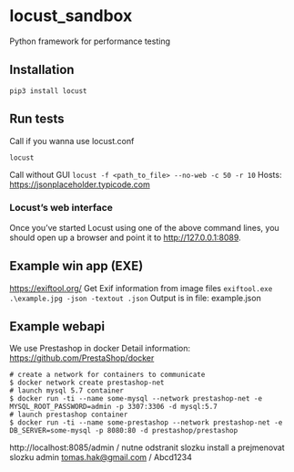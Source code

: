 # locust_sandbox
Python framework for performance testing

## Installation
```pip3 install locust```

## Run tests
Call if you wanna use locust.conf

```locust```

Call without GUI
```locust -f <path_to_file> --no-web -c 50 -r 10```
Hosts: https://jsonplaceholder.typicode.com

### Locust’s web interface
Once you’ve started Locust using one of the above command lines, you should open up a browser and point it to http://127.0.0.1:8089. 


## Example win app (EXE)
https://exiftool.org/
Get Exif information from image files
```exiftool.exe .\example.jpg -json -textout .json```
Output is in file: example.json

## Example webapi
We use Prestashop in docker
Detail information: https://github.com/PrestaShop/docker

```
# create a network for containers to communicate
$ docker network create prestashop-net
# launch mysql 5.7 container
$ docker run -ti --name some-mysql --network prestashop-net -e MYSQL_ROOT_PASSWORD=admin -p 3307:3306 -d mysql:5.7
# launch prestashop container
$ docker run -ti --name some-prestashop --network prestashop-net -e DB_SERVER=some-mysql -p 8080:80 -d prestashop/prestashop
```

http://localhost:8085/admin  / nutne odstranit slozku install a prejmenovat slozku admin
tomas.hak@gmail.com  / Abcd1234